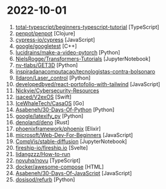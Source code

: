 # 2022-10-01

1. [total-typescript/beginners-typescript-tutorial](https://github.com/total-typescript/beginners-typescript-tutorial "An interactive TypeScript tutorial for beginners") [TypeScript]
2. [penpot/penpot](https://github.com/penpot/penpot "Penpot - The Open-Source design & prototyping platform") [Clojure]
3. [cypress-io/cypress](https://github.com/cypress-io/cypress "Fast, easy and reliable testing for anything that runs in a browser.") [JavaScript]
4. [google/googletest](https://github.com/google/googletest "GoogleTest - Google Testing and Mocking Framework") [C++]
5. [lucidrains/make-a-video-pytorch](https://github.com/lucidrains/make-a-video-pytorch "Implementation of Make-A-Video, new SOTA text to video generator from Meta AI, in Pytorch") [Python]
6. [NielsRogge/Transformers-Tutorials](https://github.com/NielsRogge/Transformers-Tutorials "This repository contains demos I made with the Transformers library by HuggingFace.") [JupyterNotebook]
7. [nv-tlabs/GET3D](https://github.com/nv-tlabs/GET3D "") [Python]
8. [inspiradanacomputacao/tecnologistas-contra-bolsonaro](https://github.com/inspiradanacomputacao/tecnologistas-contra-bolsonaro "Manifesto de Pessoas Tecnologistas contra Bolsonaro") 
9. [Ildaron/Laser_control](https://github.com/Ildaron/Laser_control "Open-Source Laser for control mosquito, weed, and pest") [Python]
10. [developedbyed/react-portofolio-with-tailwind](https://github.com/developedbyed/react-portofolio-with-tailwind "") [JavaScript]
11. [Nickyie/Cybersecurity-Resources](https://github.com/Nickyie/Cybersecurity-Resources "A Library of various cybersecurity resources") 
12. [isaced/V2exOS](https://github.com/isaced/V2exOS "一个用 SwiftUI 编写的 V2ex macOS 客户端（Beta）") [Swift]
13. [IceWhaleTech/CasaOS](https://github.com/IceWhaleTech/CasaOS "CasaOS - A simple, easy-to-use, elegant open-source Home Cloud system.") [Go]
14. [Asabeneh/30-Days-Of-Python](https://github.com/Asabeneh/30-Days-Of-Python "30 days of Python programming challenge is a step-by-step guide to learn the Python programming language in 30 days. This challenge may take more than100 days, follow your own pace.") [Python]
15. [google/latexify_py](https://github.com/google/latexify_py "Generates LaTeX math description from Python functions.") [Python]
16. [denoland/deno](https://github.com/denoland/deno "A modern runtime for JavaScript and TypeScript.") [Rust]
17. [phoenixframework/phoenix](https://github.com/phoenixframework/phoenix "Peace of mind from prototype to production") [Elixir]
18. [microsoft/Web-Dev-For-Beginners](https://github.com/microsoft/Web-Dev-For-Beginners "24 Lessons, 12 Weeks, Get Started as a Web Developer") [JavaScript]
19. [CompVis/stable-diffusion](https://github.com/CompVis/stable-diffusion "A latent text-to-image diffusion model") [JupyterNotebook]
20. [fireship-io/fireship.io](https://github.com/fireship-io/fireship.io "Build and ship your app faster https://fireship.io") [Svelte]
21. [lidangzzz/How-to-run](https://github.com/lidangzzz/How-to-run "立党老师的润学（零基础转码/移民/留学/海外创业/永居）笔记") 
22. [novuhq/novu](https://github.com/novuhq/novu "🚀 The open-source notifications infrastructure. A fully-featured microservice to send SMS, E-mail, Slack and Push notifications. Embeddable notification center for React with real-time updates, content management, and much more...") [TypeScript]
23. [docker/awesome-compose](https://github.com/docker/awesome-compose "Awesome Docker Compose samples") [HTML]
24. [Asabeneh/30-Days-Of-JavaScript](https://github.com/Asabeneh/30-Days-Of-JavaScript "30 days of JavaScript programming challenge is a step-by-step guide to learn JavaScript programming language in 30 days. This challenge may take more than 100 days, please just follow your own pace.") [JavaScript]
25. [dosisod/refurb](https://github.com/dosisod/refurb "A tool for refurbishing and modernizing Python codebases") [Python]
